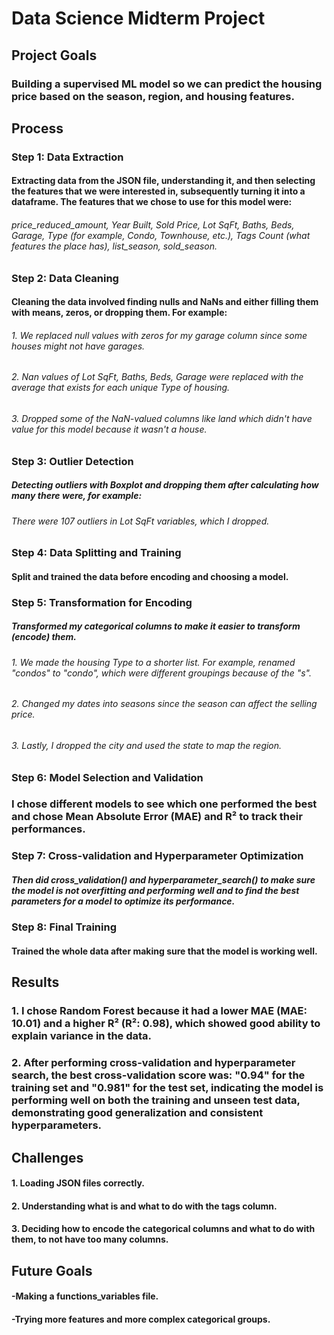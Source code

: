 # Data Science Midterm Project

## Project Goals

### Building a supervised ML model so we can predict the housing price based on the season, region, and housing features.

## Process

### Step 1: Data Extraction

#### Extracting data from the JSON file, understanding it, and then selecting the features that we were interested in, subsequently turning it into a dataframe. The features that we chose to use for this model were:
###### price_reduced_amount, Year Built, Sold Price, Lot SqFt, Baths, Beds, Garage, Type (for example, Condo, Townhouse, etc.), Tags Count (what features the place has), list_season, sold_season.

### Step 2: Data Cleaning

#### Cleaning the data involved finding nulls and NaNs and either filling them with means, zeros, or dropping them. For example:
###### 1. We replaced null values with zeros for my garage column since some houses might not have garages.
###### 2. Nan values of Lot SqFt, Baths, Beds, Garage were replaced with the average that exists for each unique Type of housing.
###### 3. Dropped some of the NaN-valued columns like land which didn't have value for this model because it wasn't a house.

### Step 3: Outlier Detection

##### Detecting outliers with Boxplot and dropping them after calculating how many there were, for example:
###### There were 107 outliers in Lot SqFt variables, which I dropped.

### Step 4: Data Splitting and Training

#### Split and trained the data before encoding and choosing a model.

### Step 5: Transformation for Encoding

##### Transformed my categorical columns to make it easier to transform (encode) them.
###### 1. We made the housing Type to a shorter list. For example, renamed "condos" to "condo", which were different groupings because of the "s".
###### 2. Changed my dates into seasons since the season can affect the selling price.
###### 3. Lastly, I dropped the city and used the state to map the region.

### Step 6: Model Selection and Validation

### I chose different models to see which one performed the best and chose Mean Absolute Error (MAE) and R² to track their performances.

### Step 7: Cross-validation and Hyperparameter Optimization

##### Then did cross_validation() and hyperparameter_search() to make sure the model is not overfitting and performing well and to find the best parameters for a model to optimize its performance.

### Step 8: Final Training

#### Trained the whole data after making sure that the model is working well.

## Results

### 1. I chose Random Forest because it had a lower MAE (MAE: 10.01) and a higher R² (R²: 0.98), which showed good ability to explain variance in the data.
### 2. After performing cross-validation and hyperparameter search, the best cross-validation score was: "0.94" for the training set and "0.981" for the test set, indicating the model is performing well on both the training and unseen test data, demonstrating good generalization and consistent hyperparameters.

## Challenges
#### 1. Loading JSON files correctly.
#### 2. Understanding what is and what to do with the tags column.
#### 3. Deciding how to encode the categorical columns and what to do with them, to not have too many columns.

## Future Goals
#### -Making a functions_variables file.
#### -Trying more features and more complex categorical groups.
